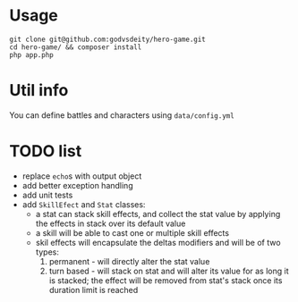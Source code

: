 # Usage
    git clone git@github.com:godvsdeity/hero-game.git
    cd hero-game/ && composer install
    php app.php

# Util info
You can define battles and characters using `data/config.yml`

# TODO list
- replace `echo`s with output object
- add better exception handling
- add unit tests
- add `SkillEfect` and `Stat` classes:
    - a stat can stack skill effects, and collect the stat value by applying the effects in stack over its default value
    - a skill will be able to cast one or multiple skill effects
    - skil effects will encapsulate the deltas modifiers and will be of two types:
        1. permanent - will directly alter the stat value
        2. turn based - will stack on stat and will alter its value for as long it is stacked; the effect will be removed from stat's stack once its duration limit is reached
